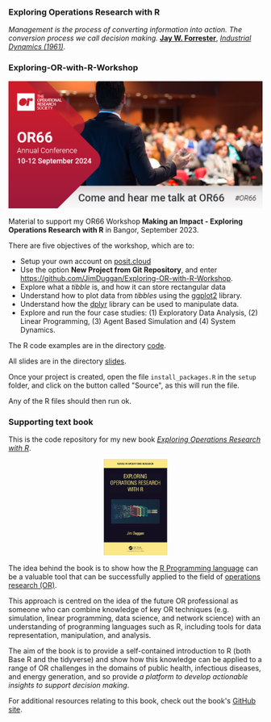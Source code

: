 ### Exploring Operations Research with R

*Management is the process of converting information into action. The conversion process we call decision making.* [**Jay W. Forrester**](https://en.wikipedia.org/wiki/Jay_Wright_Forrester), [*Industrial Dynamics (1961)*](https://www.amazon.co.uk/Industrial-Dynamics-Jay-W-Forrester/dp/1883823366).






### Exploring-OR-with-R-Workshop

![](or66.jpg?raw=true)


Material to support my OR66 Workshop **Making an Impact - Exploring Operations Research with R** in Bangor, September 2023.

There are five objectives of the workshop, which are to:

* Setup your own account on [posit.cloud](https://posit.cloud/)
* Use the option **New Project from Git Repository**, and enter https://github.com/JimDuggan/Exploring-OR-with-R-Workshop.
* Explore what a *tibble* is, and how it can store rectangular data
* Understand how to plot data from *tibbles* using the [ggplot2](https://ggplot2.tidyverse.org) library.
* Understand how the [dplyr](https://dplyr.tidyverse.org) library can be used to manipulate data.
* Explore and run the four case studies: (1) Exploratory Data Analysis, (2) Linear Programming, (3) Agent Based Simulation and (4) System Dynamics.

The R code examples are in the directory [code](https://github.com/JimDuggan/Exploring-OR-with-R-Workshop/tree/main/code).


All slides are in the directory [slides](https://github.com/JimDuggan/Exploring-OR-with-R-Workshop/tree/main/slides).


Once your project is created, open the file `install_packages.R` in the `setup` folder, and click on the button called "Source", as this will run the file.

Any of the R files should then run ok.


### Supporting text book
This is the code repository for my new book [*Exploring Operations Research with R*](https://www.routledge.com/Exploring-Operations-Research-with-R/Duggan/p/book/9781032277165).

<p align="center" width="100%">
    <img width="25%" src="BookCover.png">
</p>

The idea behind the book is to show how the [R Programming language](https://www.r-project.org/about.html) can be a valuable tool that can be successfully applied to the field of [operations research (OR)](https://www.theorsociety.com). 

This approach is centred on the idea of the future OR professional as someone who can combine knowledge of key OR techniques (e.g. simulation, linear programming, data science, and network science) with an understanding of progranming languages such as R, including tools for  data representation, manipulation, and analysis. 

The aim of the book is to provide a self-contained introduction to R (both Base R and the tidyverse) and show how this knowledge can be applied to a range of OR challenges in the domains of public health, infectious diseases, and energy generation, and so provide *a platform to develop actionable insights to support decision making*.

For additional resources relating to this book, check out the book's [GitHub site](https://github.com/JimDuggan/explore_or).
